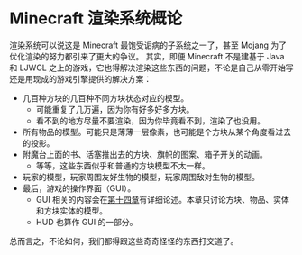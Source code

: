 # Minecraft 渲染系统概论

渲染系统可以说这是 Minecraft 最饱受诟病的子系统之一了，甚至 Mojang 为了优化渲染的努力都引来了更大的争议。
其实，即便 Minecraft 不是建基于 Java 和 LJWGL 之上的游戏，它也得解决渲染这些东西的问题，不论是自己从零开始写还是用现成的游戏引擎提供的解决方案：

  - 几百种方块<!--在 1.12.2 中不超过 200 种，但 1.13 这个数字就上去了）-->的几百种不同方块状态对应的模型。
    - 可能重复了几万遍，因为你有好多好多方块。
    - 看不到的地方尽量不要渲染，因为你毕竟看不到，渲染了也没用。
  - 所有物品的模型。可能只是薄薄一层像素，也可能是个方块从某个角度看过去的投影。
  - 附魔台上面的书、活塞推出去的方块、旗帜的图案、箱子开关的动画。
    - 等等，这些东西似乎和普通的方块模型不太一样。
  - 玩家的模型，玩家周围友好生物的模型，玩家周围敌对生物的模型。
  - 最后，游戏的操作界面（GUI）。
    - GUI 相关的内容会在[第十四章](../chapter-14/index.md)有详细论述。本章只讨论方块、物品、实体和方块实体的模型。
    - HUD 也算作 GUI 的一部分。

总而言之，不论如何，我们都得跟这些奇奇怪怪的东西打交道了。
